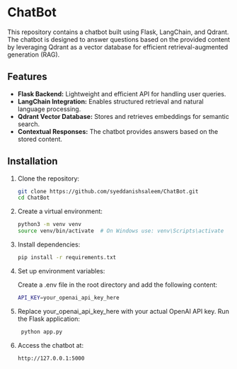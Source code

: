 # ChatBot

This repository contains a chatbot built using Flask, LangChain, and Qdrant. The chatbot is designed to answer questions based on the provided content by leveraging Qdrant as a vector database for efficient retrieval-augmented generation (RAG).

## Features
- **Flask Backend:** Lightweight and efficient API for handling user queries.
- **LangChain Integration:** Enables structured retrieval and natural language processing.
- **Qdrant Vector Database:** Stores and retrieves embeddings for semantic search.
- **Contextual Responses:** The chatbot provides answers based on the stored content.

## Installation

1. Clone the repository:
   ```sh
   git clone https://github.com/syeddanishsaleem/ChatBot.git
   cd ChatBot

2. Create a virtual environment:
   ```sh
   python3 -m venv venv
   source venv/bin/activate  # On Windows use: venv\Scripts\activate

4. Install dependencies:
   ```sh
   pip install -r requirements.txt

5. Set up environment variables:

    Create a .env file in the root directory and add the following content:
    ```sh
    API_KEY=your_openai_api_key_here
    
6. Replace your_openai_api_key_here with your actual OpenAI API key.
   Run the Flask application:
   ```sh
    python app.py
   
7. Access the chatbot at:
    ```sh
    http://127.0.0.1:5000
